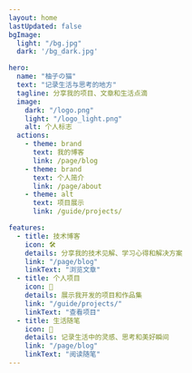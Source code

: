 ```yaml
---
layout: home
lastUpdated: false
bgImage: 
  light: "/bg.jpg"
  dark: '/bg_dark.jpg'

hero:
  name: "柚子の猫"
  text: "记录生活与思考的地方"
  tagline: 分享我的项目、文章和生活点滴
  image:
    dark: "/logo.png"
    light: "/logo_light.png"
    alt: 个人标志
  actions:
    - theme: brand
      text: 我的博客
      link: /page/blog
    - theme: brand
      text: 个人简介
      link: /page/about
    - theme: alt
      text: 项目展示
      link: /guide/projects/

features:
  - title: 技术博客
    icon: 🛠️
    details: 分享我的技术见解、学习心得和解决方案
    link: "/page/blog"
    linkText: "浏览文章"
  - title: 个人项目
    icon: 📑
    details: 展示我开发的项目和作品集
    link: "/guide/projects/"
    linkText: "查看项目"
  - title: 生活随笔
    icon: 🌼
    details: 记录生活中的灵感、思考和美好瞬间
    link: "/page/blog"
    linkText: "阅读随笔"
---
```


<br>
<br>
<br>

<style>
.VPHero .image-container{
  transform: scale(0.92);
}
</style>